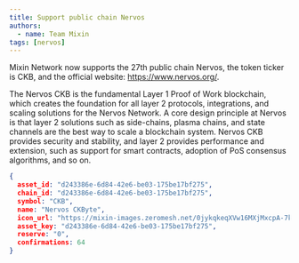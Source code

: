 ```yaml
---
title: Support public chain Nervos
authors:  
  - name: Team Mixin
tags: [nervos]
---
```


Mixin Network now supports the 27th public chain Nervos, the token ticker is CKB, and the official website: <https://www.nervos.org/>.

The Nervos CKB is the fundamental Layer 1 Proof of Work blockchain, which creates the foundation for all layer 2 protocols, integrations, and scaling solutions for the Nervos Network. A core design principle at Nervos is that layer 2 solutions such as side-chains, plasma chains, and state channels are the best way to scale a blockchain system. Nervos CKB provides security and stability, and layer 2 provides performance and extension, such as support for smart contracts, adoption of PoS consensus algorithms, and so on.

```json
{
  asset_id: "d243386e-6d84-42e6-be03-175be17bf275",
  chain_id: "d243386e-6d84-42e6-be03-175be17bf275",
  symbol: "CKB",
  name: "Nervos CKByte",
  icon_url: "https://mixin-images.zeromesh.net/0jykqkeqXVw16MXjMxcpA-7kd0Lo55jjqoKxXgq-WdI2ln4kaDnFUB6IqfktpX_x1wXxtow5MHkCNuH8f7PFBg=s128";;,
  asset_key: "d243386e-6d84-42e6-be03-175be17bf275",
  reserve: "0",
  confirmations: 64
}
```
